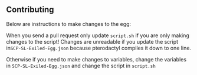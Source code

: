 ## Contributing

Below are instructions to make changes to the egg:

When you send a pull request only update `script.sh` if you are only making changes to the script!
Changes are unreadable if you update the script in`SCP-SL-Exiled-Egg.json` because pterodactyl compiles it down to one line.

Otherwise if you need to make changes to variables, change the variables in `SCP-SL-Exiled-Egg.json` and change the script in `script.sh`